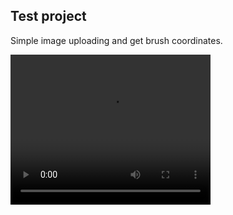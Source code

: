 ## Test project

Simple image uploading and get brush coordinates.

<video src="./2025-09-03 20-57-37.mp4" width="320" height="240" controls/>
